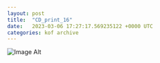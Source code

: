 ```yaml
---
layout:	post
title:	"CD_print_16"
date:	2023-03-06 17:27:17.569235122 +0000 UTC
categories:	kof archive
---
```


![Image Alt](https://k0f.github.io/assets/CD_print_16.png)